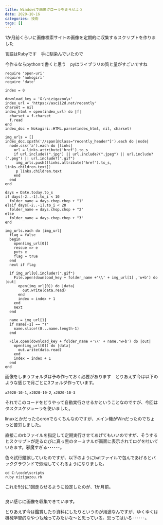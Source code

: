 ```yaml
---
title: Windowsで画像クローラを走らせよう
date: 2020-10-16
categories: 技術
tags: []
---
```


1か月前くらいに画像検索サイトの画像を定期的に収集するスクリプトを作りました

言語はRubyです　手に馴染んでいたので

今作るならpythonで書くと思う　pyはライブラリの質と量がすごいですね

```rb[]
require 'open-uri'
require 'nokogiri'
require 'date'

index = 0

download_key = 'G:\nizigazou\x'
index_url = 'https://ascii2d.net/recently'
charset = nil
index_html = open(index_url) do |f|
  charset = f.charset
  f.read
end
index_doc = Nokogiri::HTML.parse(index_html, nil, charset)

img_urls = []
index_doc.xpath('//span[@class="recently_header"]').each do |node|
  node.css('a').each do |links|
    url = links.attribute('href').to_s
    if url.include?(".jpg") || url.include?(".jpeg") || url.include?(".png") || url.include?(".gif")
     img_urls.push([links.attribute('href').to_s, links.children.text])
     p links.children.text
    end
  end
end

days = Date.today.to_s
if days[-2..-1].to_i < 10
  folder_name = days.chop.chop + "1"
elsif days[-2..-1].to_i < 20
  folder_name = days.chop.chop + "2"
else
  folder_name = days.chop.chop + "3"
end

img_urls.each do |img_url|
  flag = false
  begin
    open(img_url[0])
    rescue => e
    puts e
    flag = true
  end
  next if flag

  if img_url[0].include?(".gif")
    File.open(download_key + folder_name +'\\' + img_url[1] ,'w+b') do |out|
      open(img_url[0]) do |data|
        out.write(data.read)
      end
      index = index + 1
    end
    next
  end

  name = img_url[1]
  if name[-1] == ")"
    name.slice!(0...name.length-1)
  end

  File.open(download_key + folder_name +'\\' + name,'w+b') do |out|
    open(img_url[0]) do |data|
      out.write(data.read)
    end
    index = index + 1
  end
end
```

画像をしまうフォルダは予め作っておく必要があります　とりあえず今は以下のような感じで月ごとに3フォルダ作っています。

`x2020-10-1`, `x2020-10-2`, `x2020-10-3`

それでこのコードをどうやって自動実行させるかということなのですが、今回はタスクスケジューラを使いました。

linuxとかだったらcronでらくちんなのですが、メイン機がWinだったのでちょっと苦労しました。

直接このrbファイルを指定して定期実行させてあげてもいいのですが、そうするとスクリプトが走るたびに真っ黒のターミナルが画面に表示されてログを吐いていきます。邪魔すぎる･･････。

色々試行錯誤していたのですが、以下のようにbatファイルで包んであげるとバックグラウンドで処理してくれるようになりました。

```bat[]
cd C:\code\scripts
ruby nizigazou.rb
```

これを5分に1回走らせるように設定したのが、1か月前。

<img src="https://firebasestorage.googleapis.com/v0/b/hukurouo.appspot.com/o/image%2Frapture_20201016204435.png?alt=media&token=d27f9436-70a8-4b55-9385-ae9a8c546dd0" alt="" width="">

良い感じに画像を収集できています。

とりあえず今は鑑賞したり資料にしたりというのが用途なんですが、ゆくゆくは機械学習的なやつも触ってみたいな～と思っている。思ってはいる･･････。